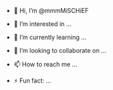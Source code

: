 - 👋 Hi, I’m @mmmMiSCHiEF

- 👀 I’m interested in ...
- 🌱 I’m currently learning ...
- 💞️ I’m looking to collaborate on ...

- 📫 How to reach me ...
<!--- - 😄 Pronouns: ... --->
- ⚡ Fun fact: ...

<!---
mmmMiSCHiEF/mmmMiSCHiEF is a ✨ special ✨ repository because its `README.md` (this file) appears on your GitHub profile.
You can click the Preview link to take a look at your changes.
--->

